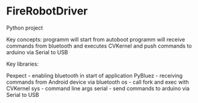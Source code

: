 # FireRobotDriver

Python project

Key concepts:
programm will start from autoboot
programm will receive commands from bluetooth and executes CVKernel and push commands to arduino via Serial to USB

Key libraries:

Pexpect - enabling bluetooth in start of application
PyBluez - receiving commands from Android device via bluetooth
os      - call fork and exec with CVKernel
sys     - command line args
serial  - send commands to arduino via Serial to USB
